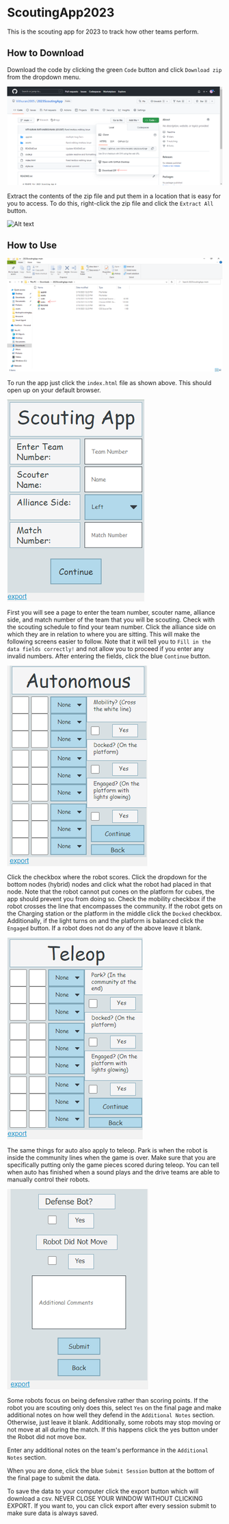 # ScoutingApp2023

This is the scouting app for 2023 to track how other teams perform.

## How to Download

Download the code by clicking the green `Code` button and click `Download zip` from the dropdown menu.

![Alt text](assets/Download_zip.png?raw=true "Zip download")

Extract the contents of the zip file and put them in a location that is easy for you to access. To do this, right-click the zip file and click the `Extract All` button.

![Alt text](assets/ExtractFolder.gif?raw=true "Zip extraction")

## How to Use

![Alt text](assets/index.png?raw=true "Click Index")

To run the app just click the `index.html` file as shown above. This should open up on your default browser.

![Alt text](assets/scoutingAppHomePage.png?raw=true "Home Page")

First you will see a page to enter the team number, scouter name, alliance side, and match number of the team that you will be scouting. Check with the scouting schedule to find your team number. Click the alliance side on which they are in relation to where you are sitting. This will make the following screens easier to follow. Note that it will tell you to `Fill in the data fields correctly!` and not allow you to proceed if you enter any invalid numbers. After entering the fields, click the blue `Continue` button.

![Alt text](assets/scoutingAppAuto.png?raw=true "Auto")

Click the checkbox where the robot scores. Click the dropdown for the bottom nodes (hybrid) nodes and click what the robot had placed in that node. Note that the robot cannot put cones on the platform for cubes, the app should prevent you from doing so. Check the mobility checkbox if the robot crosses the line that encompasses the community. If the robot gets on the Charging station or the platform in the middle click the `Docked` checkbox. Additionally, if the light turns on and the platform is balanced click the `Engaged` button. If a robot does not do any of the above leave it blank.

![Alt text](assets/scoutingAppTeleop.png?raw=true "Teleop")

The same things for auto also apply to teleop. Park is when the robot is inside the community lines when the game is over. Make sure that you are specifically putting only the game pieces scored during teleop. You can tell when auto has finished when a sound plays and the drive teams are able to manually control their robots.

![Alt text](assets/finalPage.png?raw=true "Final")

Some robots focus on being defensive rather than scoring points. If the robot you are scouting only does this, select `Yes` on the final page and make additional notes on how well they defend in the `Additional Notes` section. Otherwise, just leave it blank. Additionally, some robots may stop moving or not move at all during the match. If this happens click the yes button under the Robot did not move box.

Enter any additional notes on the team's performance in the `Additional Notes` section.

When you are done, click the blue `Submit Session` button at the bottom of the final page to submit the data.

To save the data to your computer click the export button which will download a csv. NEVER CLOSE YOUR WINDOW WITHOUT CLICKING EXPORT. If you want to, you can click export after every session submit to make sure data is always saved.
